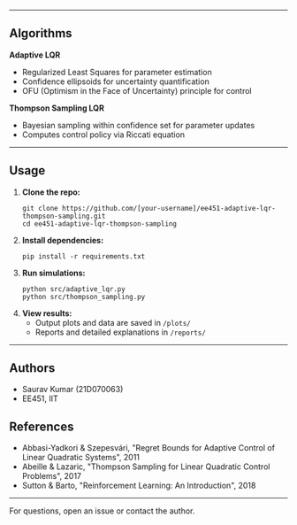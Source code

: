 
---

## Algorithms

**Adaptive LQR**
- Regularized Least Squares for parameter estimation
- Confidence ellipsoids for uncertainty quantification
- OFU (Optimism in the Face of Uncertainty) principle for control

**Thompson Sampling LQR**
- Bayesian sampling within confidence set for parameter updates
- Computes control policy via Riccati equation

---

## Usage

1. **Clone the repo:**
    ```
    git clone https://github.com/[your-username]/ee451-adaptive-lqr-thompson-sampling.git
    cd ee451-adaptive-lqr-thompson-sampling
    ```
2. **Install dependencies:**
    ```
    pip install -r requirements.txt
    ```
3. **Run simulations:**
    ```
    python src/adaptive_lqr.py
    python src/thompson_sampling.py
    ```
4. **View results:**
    - Output plots and data are saved in `/plots/`
    - Reports and detailed explanations in `/reports/`

---

## Authors

- Saurav Kumar (21D070063)
- EE451, IIT

## References

- Abbasi-Yadkori & Szepesvári, "Regret Bounds for Adaptive Control of Linear Quadratic Systems", 2011
- Abeille & Lazaric, "Thompson Sampling for Linear Quadratic Control Problems", 2017
- Sutton & Barto, "Reinforcement Learning: An Introduction", 2018

---

For questions, open an issue or contact the author.
